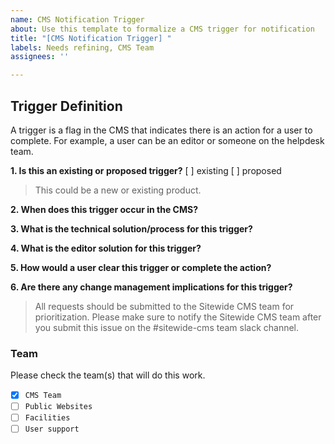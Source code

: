 ```yaml
---
name: CMS Notification Trigger
about: Use this template to formalize a CMS trigger for notification
title: "[CMS Notification Trigger] "
labels: Needs refining, CMS Team
assignees: ''

---
```


## Trigger Definition
A trigger is a flag in the CMS that indicates there is an action for a user to complete. For example, a user can be an editor or someone on the helpdesk team. 

**1. Is this an existing or proposed trigger?**
[ ] existing
[ ] proposed

> This could be a new or existing product.

**2. When does this trigger occur in the CMS?**

**3. What is the technical solution/process for this trigger?**
  
**4. What is the editor solution for this trigger?**

**5. How would a user clear this trigger or complete the action?**

**6. Are there any change management implications for this trigger?**

> All requests should be submitted to the Sitewide CMS team for prioritization. Please make sure to notify the Sitewide CMS team after you submit this issue on the #sitewide-cms team slack channel.

### Team
Please check the team(s) that will do this work.

- [X] `CMS Team`
- [ ] `Public Websites`
- [ ] `Facilities`
- [ ] `User support`
